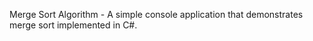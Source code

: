 
Merge Sort Algorithm
	- A simple console application that demonstrates merge sort implemented in C#.
